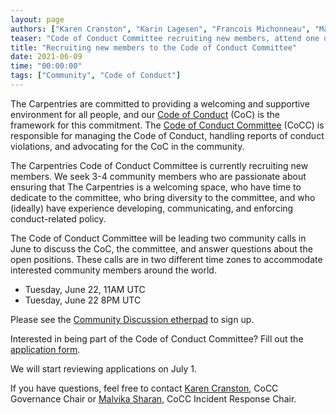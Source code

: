 ```yaml
---
layout: page
authors: ["Karen Cranston", "Karin Lagesen", "Francois Michonneau", "Malvika Sharan", "Masami Yamaguchi"]
teaser: "Code of Conduct Committee recruiting new members, attend one of the community calls in June to find out more about how we help to  make The Carpentries a welcoming and supporting environment."
title: "Recruiting new members to the Code of Conduct Committee"
date: 2021-06-09
time: "00:00:00"
tags: ["Community", "Code of Conduct"]
---
```


The Carpentries are committed to providing a welcoming and supportive environment for all people, and our [Code of Conduct](https://docs.carpentries.org/topic_folders/policies/code-of-conduct.html) (CoC) is the framework for this commitment. The [Code of Conduct Committee](https://carpentries.org/coc-ctte/) (CoCC) is responsible for managing the Code of Conduct, handling reports of conduct violations, and advocating for the CoC in the community.

The Carpentries Code of Conduct Committee is currently recruiting new members. We seek 3-4 community members who are passionate about ensuring that The Carpentries is a welcoming space, who have time to dedicate to the committee, who bring diversity to the committee, and who (ideally) have experience developing, communicating, and enforcing conduct-related policy.

The Code of Conduct Committee will be leading two community calls in June to discuss the CoC, the committee, and answer questions about the open positions. These calls are in two different time zones to accommodate interested community members around the world.

* Tuesday, June 22, 11AM UTC
* Tuesday, June 22 8PM UTC

Please see the [Community Discussion etherpad](https://pad.carpentries.org/community-discussions) to sign up.

Interested in being part of the Code of Conduct Committee? Fill out the [application form](https://forms.gle/XRWupgKQaApJa3387).

We will start reviewing applications on July 1.

If you have questions, feel free to contact [Karen Cranston](mailto:karen.cranston@gmail.com), CoCC Governance Chair or [Malvika Sharan](mailto:malvikasharan@gmail.com), CoCC Incident Response Chair.
